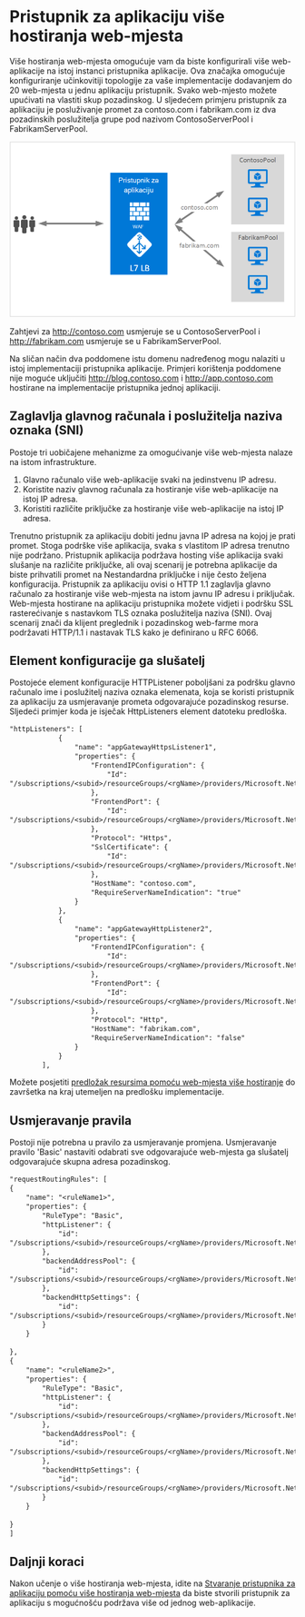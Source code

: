 <properties
   pageTitle="Hostiranje više web-mjesta na aplikaciju pristupnika | Microsoft Azure"
   description="Ova stranica sadrži pregled podrške za više web-mjesta aplikacije pristupnika."
   documentationCenter="na"
   services="application-gateway"
   authors="amsriva"
   manager="rossort"
   editor="amsriva"/>
<tags
   ms.service="application-gateway"
   ms.devlang="na"
   ms.topic="hero-article"
   ms.tgt_pltfrm="na"
   ms.workload="infrastructure-services"
   ms.date="10/25/2016"
   ms.author="amsriva"/>

# <a name="application-gateway-multiple-site-hosting"></a>Pristupnik za aplikaciju više hostiranja web-mjesta

Više hostiranja web-mjesta omogućuje vam da biste konfigurirali više web-aplikacije na istoj instanci pristupnika aplikacije. Ova značajka omogućuje konfiguriranje učinkovitiji topologije za vaše implementacije dodavanjem do 20 web-mjesta u jednu aplikaciju pristupnik. Svako web-mjesto možete upućivati na vlastiti skup pozadinskog. U sljedećem primjeru pristupnik za aplikaciju je posluživanje promet za contoso.com i fabrikam.com iz dva pozadinskih poslužitelja grupe pod nazivom ContosoServerPool i FabrikamServerPool.

![imageURLroute](./media/application-gateway-multi-site-overview/multisite.png)

Zahtjevi za http://contoso.com usmjeruje se u ContosoServerPool i http://fabrikam.com usmjeruje se u FabrikamServerPool.

Na sličan način dva poddomene istu domenu nadređenog mogu nalaziti u istoj implementaciji pristupnika aplikacije. Primjeri korištenja poddomene nije moguće uključiti http://blog.contoso.com i http://app.contoso.com hostirane na implementacije pristupnika jednoj aplikaciji.

## <a name="host-headers-and-server-name-indication-sni"></a>Zaglavlja glavnog računala i poslužitelja naziva oznaka (SNI)

Postoje tri uobičajene mehanizme za omogućivanje više web-mjesta nalaze na istom infrastrukture.

1. Glavno računalo više web-aplikacije svaki na jedinstvenu IP adresu.
2. Koristite naziv glavnog računala za hostiranje više web-aplikacije na istoj IP adresa.
3. Koristiti različite priključke za hostiranje više web-aplikacije na istoj IP adresa.

Trenutno pristupnik za aplikaciju dobiti jednu javna IP adresa na kojoj je prati promet. Stoga podrške više aplikacija, svaka s vlastitom IP adresa trenutno nije podržano. Pristupnik aplikacija podržava hosting više aplikacija svaki slušanje na različite priključke, ali ovaj scenarij je potrebna aplikacije da biste prihvatili promet na Nestandardna priključke i nije često željena konfiguracija. Pristupnik za aplikaciju ovisi o HTTP 1.1 zaglavlja glavno računalo za hostiranje više web-mjesta na istom javnu IP adresu i priključak. Web-mjesta hostirane na aplikaciju pristupnika možete vidjeti i podršku SSL rasterećivanje s nastavkom TLS oznaka poslužitelja naziva (SNI). Ovaj scenarij znači da klijent preglednik i pozadinskog web-farme mora podržavati HTTP/1.1 i nastavak TLS kako je definirano u RFC 6066.

## <a name="listener-configuration-element"></a>Element konfiguracije ga slušatelj

Postojeće element konfiguracije HTTPListener poboljšani za podršku glavno računalo ime i poslužitelj naziva oznaka elemenata, koja se koristi pristupnik za aplikaciju za usmjeravanje prometa odgovarajuće pozadinskog resurse. Sljedeći primjer koda je isječak HttpListeners element datoteku predloška.

    "httpListeners": [
                {
                    "name": "appGatewayHttpsListener1",
                    "properties": {
                        "FrontendIPConfiguration": {
                            "Id": "/subscriptions/<subid>/resourceGroups/<rgName>/providers/Microsoft.Network/applicationGateways/applicationGateway1/frontendIPConfigurations/DefaultFrontendPublicIP"
                        },
                        "FrontendPort": {
                            "Id": "/subscriptions/<subid>/resourceGroups/<rgName>/providers/Microsoft.Network/applicationGateways/applicationGateway1/frontendPorts/appGatewayFrontendPort443'"
                        },
                        "Protocol": "Https",
                        "SslCertificate": {
                            "Id": "/subscriptions/<subid>/resourceGroups/<rgName>/providers/Microsoft.Network/applicationGateways/applicationGateway1/sslCertificates/appGatewaySslCert1'"
                        },
                        "HostName": "contoso.com",
                        "RequireServerNameIndication": "true"
                    }
                },
                {
                    "name": "appGatewayHttpListener2",
                    "properties": {
                        "FrontendIPConfiguration": {
                            "Id": "/subscriptions/<subid>/resourceGroups/<rgName>/providers/Microsoft.Network/applicationGateways/applicationGateway1/frontendIPConfigurations/appGatewayFrontendIP'"
                        },
                        "FrontendPort": {
                            "Id": "/subscriptions/<subid>/resourceGroups/<rgName>/providers/Microsoft.Network/applicationGateways/applicationGateway1/frontendPorts/appGatewayFrontendPort80'"
                        },
                        "Protocol": "Http",
                        "HostName": "fabrikam.com",
                        "RequireServerNameIndication": "false"
                    }
                }
            ],




Možete posjetiti [predložak resursima pomoću web-mjesta više hostiranje](https://github.com/Azure/azure-quickstart-templates/blob/master/201-application-gateway-multihosting) do završetka na kraj utemeljen na predlošku implementacije.

## <a name="routing-rule"></a>Usmjeravanje pravila

Postoji nije potrebna u pravilo za usmjeravanje promjena. Usmjeravanje pravilo 'Basic' nastaviti odabrati sve odgovarajuće web-mjesta ga slušatelj odgovarajuće skupna adresa pozadinskog.

    "requestRoutingRules": [
    {
        "name": "<ruleName1>",
        "properties": {
            "RuleType": "Basic",
            "httpListener": {
                "id": "/subscriptions/<subid>/resourceGroups/<rgName>/providers/Microsoft.Network/applicationGateways/applicationGateway1/httpListeners/appGatewayHttpsListener1')]"
            },
            "backendAddressPool": {
                "id": "/subscriptions/<subid>/resourceGroups/<rgName>/providers/Microsoft.Network/applicationGateways/applicationGateway1/backendAddressPools/ContosoServerPool')]"
            },
            "backendHttpSettings": {
                "id": "/subscriptions/<subid>/resourceGroups/<rgName>/providers/Microsoft.Network/applicationGateways/applicationGateway1/backendHttpSettingsCollection/appGatewayBackendHttpSettings')]"
            }
        }

    },
    {
        "name": "<ruleName2>",
        "properties": {
            "RuleType": "Basic",
            "httpListener": {
                "id": "/subscriptions/<subid>/resourceGroups/<rgName>/providers/Microsoft.Network/applicationGateways/applicationGateway1/httpListeners/appGatewayHttpListener2')]"
            },
            "backendAddressPool": {
                "id": "/subscriptions/<subid>/resourceGroups/<rgName>/providers/Microsoft.Network/applicationGateways/applicationGateway1/backendAddressPools/FabrikamServerPool')]"
            },
            "backendHttpSettings": {
                "id": "/subscriptions/<subid>/resourceGroups/<rgName>/providers/Microsoft.Network/applicationGateways/applicationGateway1/backendHttpSettingsCollection/appGatewayBackendHttpSettings')]"
            }
        }

    }
    ]

## <a name="next-steps"></a>Daljnji koraci

Nakon učenje o više hostiranja web-mjesta, idite na [Stvaranje pristupnika za aplikaciju pomoću više hostiranja web-mjesta](application-gateway-create-multisite-azureresourcemanager-powershell.md) da biste stvorili pristupnik za aplikaciju s mogućnošću podržava više od jednog web-aplikacije.
